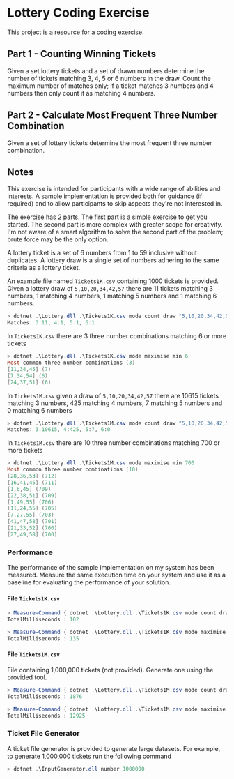 ﻿# Lottery Coding Exercise

This project is a resource for a coding exercise.

## Part 1 - Counting Winning Tickets

Given a set lottery tickets and a set of drawn numbers determine the number of tickets matching 3, 4, 5 or 6 numbers in the draw. Count the maximum number of matches only; if a ticket matches 3 numbers and 4 numbers then only count it as matching 4 numbers.

## Part 2 - Calculate Most Frequent Three Number Combination

Given a set of lottery tickets determine the most frequent three number combination.

## Notes

This exercise is intended for participants with a wide range of abilities and interests. A sample implementation is provided both for guidance (if required) and to allow participants to skip aspects they're not interested in.

The exercise has 2 parts. The first part is a simple exercise to get you started. The second part is more complex with greater scope for creativity. I'm not aware of a smart algorithm to solve the second part of the problem; brute force may be the only option.

A lottery ticket is a set of 6 numbers from 1 to 59 inclusive without duplicates. A lottery draw is a single set of numbers adhering to the same criteria as a lottery ticket.

An example file named `Tickets1K.csv` containing 1000 tickets is provided. Given a lottery draw of `5,10,20,34,42,57` there are 11 tickets matching 3 numbers, 1 matching 4 numbers, 1 matching 5 numbers and 1 matching 6 numbers.

```powershell
> dotnet .\Lottery.dll .\Tickets1K.csv mode count draw "5,10,20,34,42,57"
Matches: 3:11, 4:1, 5:1, 6:1
```

In `Tickets1K.csv` there are 3 three number combinations matching 6 or more tickets

```powershell
> dotnet .\Lottery.dll .\Tickets1K.csv mode maximise min 6
Most common three number combinations (3)
[11,34,45] (7)
[7,34,54] (6)
[24,37,51] (6)
```

In `Tickets1M.csv` given a draw of `5,10,20,34,42,57` there are 10615 tickets matching 3 numbers, 425 matching 4 numbers, 7 matching 5 numbers and 0 matching 6 numbers

```powershell
> dotnet .\Lottery.dll .\Tickets1M.csv mode count draw "5,10,20,34,42,57"
Matches: 3:10615, 4:425, 5:7, 6:0
```

In `Tickets1M.csv` there are 10 three number combinations matching 700 or more tickets

```powershell
> dotnet .\Lottery.dll .\Tickets1M.csv mode maximise min 700
Most common three number combinations (10)
[28,36,53] (712)
[16,41,45] (711)
[1,6,45] (709)
[22,38,51] (709)
[1,49,55] (706)
[11,24,55] (705)
[7,27,55] (703)
[41,47,58] (701)
[21,33,52] (700)
[27,49,58] (700)
```

### Performance

The performance of the sample implementation on my system has been measured. Measure the same execution time on your system and use it as a baseline for evaluating the performance of your solution.

#### File `Tickets1K.csv`

```powershell
> Measure-Command { dotnet .\Lottery.dll .\Tickets1K.csv mode count draw "5,10,20,34,42,57" }
TotalMilliseconds : 102

> Measure-Command { dotnet .\Lottery.dll .\Tickets1K.csv mode maximise min 6 }
TotalMilliseconds : 135
```

#### File `Tickets1M.csv`

File containing 1,000,000 tickets (not provided). Generate one using the provided tool.

```powershell
> Measure-Command { dotnet .\Lottery.dll .\Tickets1M.csv mode count draw "5,10,20,34,42,57" }
TotalMilliseconds : 1876

> Measure-Command { dotnet .\Lottery.dll .\Tickets1M.csv mode maximise min 700 }
TotalMilliseconds : 12925
```

### Ticket File Generator
A ticket file generator is provided to generate large datasets. For example, to generate 1,000,000 tickets run the following command

```powershell
> dotnet .\InputGenerator.dll number 1000000
```

